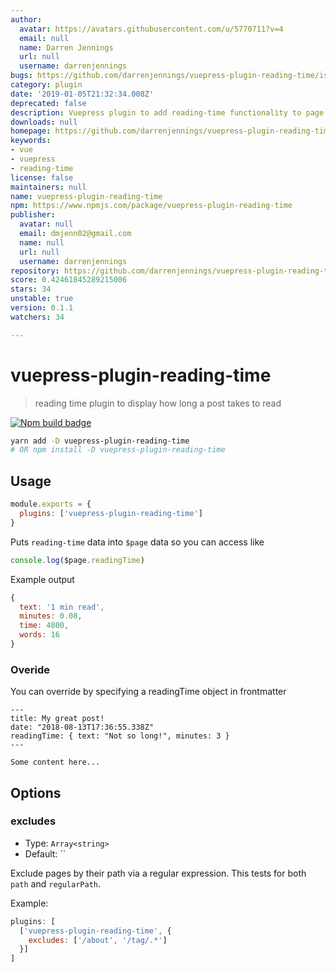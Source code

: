```yaml
---
author:
  avatar: https://avatars.githubusercontent.com/u/5770711?v=4
  email: null
  name: Darren Jennings
  url: null
  username: darrenjennings
bugs: https://github.com/darrenjennings/vuepress-plugin-reading-time/issues
category: plugin
date: '2019-01-05T21:32:34.008Z'
deprecated: false
description: Vuepress plugin to add reading-time functionality to page data
downloads: null
homepage: https://github.com/darrenjennings/vuepress-plugin-reading-time#readme
keywords:
- vue
- vuepress
- reading-time
license: false
maintainers: null
name: vuepress-plugin-reading-time
npm: https://www.npmjs.com/package/vuepress-plugin-reading-time
publisher:
  avatar: null
  email: dmjenn02@gmail.com
  name: null
  url: null
  username: darrenjennings
repository: https://github.com/darrenjennings/vuepress-plugin-reading-time
score: 0.42461845289215006
stars: 34
unstable: true
version: 0.1.1
watchers: 34

---
```


# vuepress-plugin-reading-time 

> reading time plugin to display how long a post takes to read

[![Npm build badge](https://img.shields.io/npm/v/vuepress-plugin-reading-time.svg?style=flat-square)](https://www.npmjs.com/package/vuepress-plugin-reading-time)

```bash
yarn add -D vuepress-plugin-reading-time
# OR npm install -D vuepress-plugin-reading-time
```

## Usage

```javascript
module.exports = {
  plugins: ['vuepress-plugin-reading-time']
}
```

Puts `reading-time` data into `$page` data so you can access like

```js
console.log($page.readingTime)
```

Example output
```js
{
  text: '1 min read',
  minutes: 0.08,
  time: 4800,
  words: 16
}
```

### Overide

You can override by specifying a readingTime object in frontmatter

```
---
title: My great post!
date: "2018-08-13T17:36:55.338Z"
readingTime: { text: "Not so long!", minutes: 3 }
---

Some content here...
```


## Options

### excludes

- Type: `Array<string>`
- Default: ``

Exclude pages by their path via a regular expression. This tests for both `path`
and `regularPath`.

Example:

```javascript
plugins: [
  ['vuepress-plugin-reading-time', {
    excludes: ['/about', '/tag/.*']
  }]
]
```
